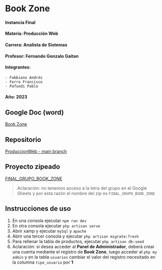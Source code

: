 # Book Zone

#### Instancia Final
#### Materia: Producción Web
#### Carrera: Analista de Sistemas
#### Profesor: Fernando Gonzalo Gaitan
#### Integrantes: 
    - Fabbiano Andrés
    - Ferro Francisco
    - Pafundi Pablo
#### Año: 2023

## Google Doc (word)
[Book Zone](https://docs.google.com/document/d/1t6SUhYQ5xmPUR0bNgFkngDGepyB7uDP5XU2pQQT9yG8/edit)

## Repositorio
[ProduccionWeb - main branch](https://github.com/DrewArg/ProduccionWeb)

## Proyecto zipeado
[FINAL_GRUPO_BOOK_ZONE](https://drive.google.com/drive/folders/12nPk6LdaVOfs9XZgPpJ8-1p9lsjRwpFM?usp=drive_link)  

> Aclaración: no tenemos acceso a la letra del grupo en el Google Sheets y por esta razón el nombre del zip es `FINAL_GRUPO_BOOK_ZONE` 


## Instrucciones de uso
   1. En una consola ejecutar `npm run dev`
   2. En otra consola ejecutar `php artisan serve`
   3. Abrir xamp y ejecutar `mySql` y `apache`
   4. Abrir una tercer consola y ejecutar `php artisan migrate:fresh`
   5. Para rellenar la tabla de productos, ejecutar `php artisan db:seed`
   6. Aclaración: si desea acceder al <b>Panel de Administrador</b>, deberá crear una cuenta mediante el registro de <b>Book Zone</b>, luego acceder al `php my admin` y en la tabla `usuarios` cambiar el valor del registro necesitado en la columna `tipo_usuario` por <b>1</b>





